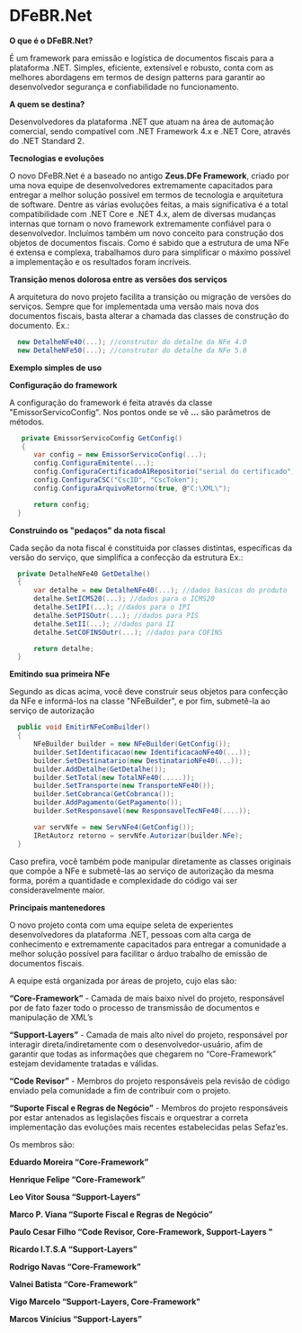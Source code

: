 # DFeBR.Net
**O que é o DFeBR.Net?**

É um framework para emissão e logística de documentos fiscais para a plataforma .NET.
Simples, eficiente, extensível e robusto, conta com as melhores abordagens em termos de design patterns para garantir ao desenvolvedor segurança e confiabilidade no funcionamento.

**A quem se destina?**

Desenvolvedores da plataforma .NET que atuam na área de automação comercial, sendo compatível com .NET Framework 4.x e .NET Core, através do .NET Standard 2.

**Tecnologias e evoluções**

O novo DFeBR.Net é a baseado no antigo **Zeus.DFe Framework**, criado por uma nova equipe de desenvolvedores extremamente capacitados para entregar a melhor solução possível em termos de tecnologia e arquitetura de software.
Dentre as várias evoluções feitas, a mais significativa é a total compatibilidade com .NET Core e .NET 4.x, alem de diversas mudanças internas que tornam o novo framework extremamente confiável para o desenvolvedor.
Incluímos também um novo conceito para construção dos objetos de documentos fiscais. Como é sabido que a estrutura de uma NFe é extensa e complexa, trabalhamos duro para simplificar o máximo possível a implementação e os resultados foram incríveis.

**Transição menos dolorosa entre as versões dos serviços**

A arquitetura do novo projeto facilita a transição ou migração de versões do serviços. Sempre que for implementada uma versão mais nova dos documentos fiscais, basta alterar a chamada das classes de construção do documento. 
Ex.:
 
```C#
  new DetalheNFe40(...); //construtor do detalhe da NFe 4.0
  new DetalheNFe50(...); //construtor do detalhe da NFe 5.0
```

**Exemplo simples de uso**

**Configuração do framework**

A configuração do framework é feita através da classe "EmissorServicoConfig". Nos pontos onde se vê **...** são parâmetros de métodos.
```C#
   private EmissorServicoConfig GetConfig()
   {
      var config = new EmissorServicoConfig(...);
      config.ConfiguraEmitente(...);
      config.ConfiguraCertificadoA1Repositorio("serial do certificado");
      config.ConfiguraCSC("CscID", "CscToken");
      config.ConfiguraArquivoRetorno(true, @"C:\XML\");

      return config;
  }
```

**Construindo os "pedaços" da nota fiscal**

Cada seção da nota fiscal é constituida por classes distintas, específicas da versão do serviço, que simplifica a confecção da estrutura
Ex.:

```C#
  private DetalheNFe40 GetDetalhe()
  {
      var detalhe = new DetalheNFe40(...); //dados basicos do produto
      detalhe.SetICMS20(...); //dados para o ICMS20
      detalhe.SetIPI(...); //dados para o IPI
      detalhe.SetPISOutr(...); //dados para PIS
      detalhe.SetII(...); //dados para II
      detalhe.SetCOFINSOutr(...); //dados para COFINS

      return detalhe;
  }
```

**Emitindo sua primeira NFe**

Segundo as dicas acima, você deve construir seus objetos para confecção da NFe e informá-los na classe "NFeBuilder", e por fim, submetê-la ao serviço de autorização

```C#
  public void EmitirNFeComBuilder()
  {
      NFeBuilder builder = new NFeBuilder(GetConfig());
      builder.SetIdentificacao(new IdentificacaoNFe40(...));
      builder.SetDestinatario(new DestinatarioNFe40(...));
      builder.AddDetalhe(GetDetalhe());
      builder.SetTotal(new TotalNFe40(.....));
      builder.SetTransporte(new TransporteNFe40());
      builder.SetCobranca(GetCobranca());
      builder.AddPagamento(GetPagamento());
      builder.SetResponsavel(new ResponsavelTecNFe40(....));

      var servNfe = new ServNFe4(GetConfig());
      IRetAutorz retorno = servNfe.Autorizar(builder.NFe);
  }
```
Caso prefira, você também pode manipular diretamente as classes originais que compõe a NFe e submetê-las ao serviço de autorização da mesma forma, porém a quantidade e complexidade do código vai ser consideravelmente maior.

**Principais mantenedores**


O novo projeto conta com uma equipe seleta de experientes desenvolvedores da plataforma .NET, pessoas com alta carga de conhecimento e extremamente capacitados para entregar a comunidade a melhor solução possível para facilitar o árduo trabalho de emissão de documentos fiscais. 

A equipe está organizada por áreas de projeto, cujo elas são: 

**“Core-Framework”** - Camada de mais baixo nível do projeto, responsável por de fato fazer todo o processo de transmissão de documentos e manipulação de XML’s 

**“Support-Layers”** - Camada de mais alto nível do projeto, responsável por interagir direta/indiretamente com o desenvolvedor-usuário, afim de garantir que todas as informações que chegarem no “Core-Framework” estejam devidamente tratadas e válidas. 

**“Code Revisor”** - Membros do projeto responsáveis pela revisão de código enviado pela comunidade a fim de contribuir com o projeto. 

**“Suporte Fiscal e Regras de Negócio”** - Membros do projeto responsáveis por estar antenados as legislações fiscais e orquestrar a correta implementação das evoluções mais recentes estabelecidas pelas Sefaz’es. 


Os membros são: 

**Eduardo Moreira    “Core-Framework”**

**Henrique Felipe    “Core-Framework”**

**Leo Vitor Sousa    “Support-Layers”**

**Marco P. Viana     “Suporte Fiscal e Regras de Negócio”**

**Paulo Cesar Filho  “Code Revisor, Core-Framework, Support-Layers "**

**Ricardo I.T.S.A    “Support-Layers”**

**Rodrigo Navas 	   “Core-Framework”**

**Valnei Batista	   “Core-Framework”**

**Vigo Marcelo	     “Support-Layers, Core-Framework"** 

**Marcos Vinícius    “Support-Layers”**

